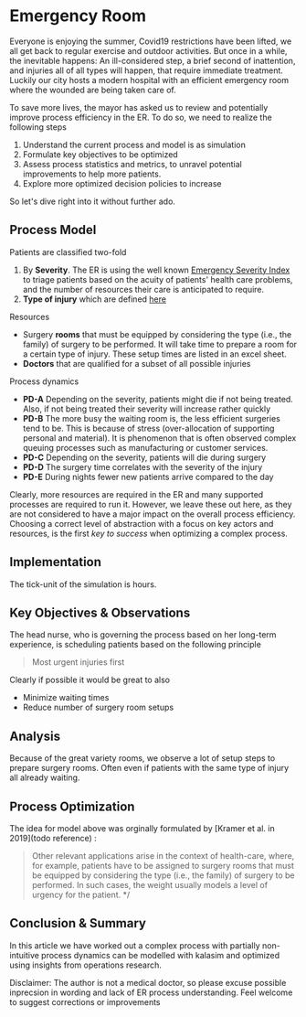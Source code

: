 # Emergency Room

Everyone is enjoying the summer, Covid19 restrictions have been lifted, we all get back to regular exercise and outdoor activities. But once in a while, the inevitable happens: An ill-considered step, a brief second of inattention, and injuries all of all types will happen, that require immediate treatment. Luckily our city hosts a modern hospital with an efficient emergency room where the wounded are being taken care of.

To save more lives, the mayor has asked us to review and potentially improve process efficiency in the ER. To do so, we need to realize the following steps

1. Understand the current process and model is as simulation
2. Formulate key objectives to be optimized
2. Assess process statistics and metrics, to unravel potential improvements to help more patients.
3. Explore more optimized decision policies to increase 

So let's dive right into it without further ado. 

## Process Model


Patients are classified two-fold
1. By **Severity**. The ER is using the well known [Emergency Severity Index](https://en.wikipedia.org/wiki/Emergency_Severity_Index) to triage patients based on the acuity of patients' health care problems, and the number of resources their care is anticipated to require. 
2. **Type of injury** which are defined [here](https://medlineplus.gov/woundsandinjuries.html)

Resources

* Surgery **rooms** that must be
  equipped by considering the type (i.e., the family) of surgery to
  be performed. It will take time to prepare a room for a certain type of injury. These setup times are listed in an excel sheet.
* **Doctors** that are qualified for a subset of all possible injuries

Process dynamics

* **PD-A** Depending on the severity, patients might die if not being treated. Also, if not being treated their severity will increase rather quickly
* **PD-B** The more busy the waiting room is, the less efficient surgeries tend to be. This is because of stress (over-allocation of supporting personal and material). It is phenomenon that is often observed complex queuing processes such as manufacturing or customer services.  
* **PD-C** Depending on the severity, patients will die during surgery
* **PD-D** The surgery time correlates with the severity of the injury
* **PD-E** During nights fewer new patients arrive compared to the day

Clearly, more resources are required in the ER and many supported processes are required to run it. However, we leave these out here, as they are not considered to have a major impact on the overall process efficiency. Choosing a correct level of abstraction with a focus on key actors and resources, is the first _key to success_ when optimizing a complex process.

## Implementation

The tick-unit of the simulation is hours.

## Key Objectives & Observations

The head nurse, who is governing the process based on her long-term experience, is scheduling patients based on the following principle
 > Most urgent injuries first

[comment]: <> (   https://www.merriam-webster.com/dictionary/first%20come%2C%20first%20served)

Clearly if possible it would be great to also
* Minimize waiting times
* Reduce number of surgery room setups

## Analysis

Because of the great variety rooms, we observe a lot of setup steps to prepare surgery rooms. Often even if patients with the same type of injury all already waiting.

## Process Optimization

The idea for model above was orginally formulated by [Kramer et al. in 2019](todo reference) : 
> Other relevant applications arise in the context of health-care, where, for example, patients have to be assigned to surgery rooms that must be
equipped by considering the type (i.e., the family) of surgery to
be performed. In such cases, the weight usually models a level of
urgency for the patient. */


## Conclusion & Summary

In this article we have worked out a complex process with partially non-intuitive process dynamics can be modelled with kalasim and optimized using insights from operations research.

Disclaimer: The author is not a medical doctor, so please excuse possible inprecsion in wording and lack of ER process understanding. Feel welcome to suggest corrections or improvements

[comment]: <> (// **TODO**  use https://github.com/DiUS/java-faker)
